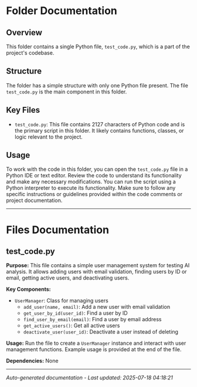 # Folder Documentation

## Overview
This folder contains a single Python file, `test_code.py`, which is a part of the project's codebase.

## Structure
The folder has a simple structure with only one Python file present. The file `test_code.py` is the main component in this folder.

## Key Files
- `test_code.py`: This file contains 2127 characters of Python code and is the primary script in this folder. It likely contains functions, classes, or logic relevant to the project.

## Usage
To work with the code in this folder, you can open the `test_code.py` file in a Python IDE or text editor. Review the code to understand its functionality and make any necessary modifications. You can run the script using a Python interpreter to execute its functionality. Make sure to follow any specific instructions or guidelines provided within the code comments or project documentation.

---

# Files Documentation

## test_code.py

**Purpose:** This file contains a simple user management system for testing AI analysis. It allows adding users with email validation, finding users by ID or email, getting active users, and deactivating users.

**Key Components:**
- `UserManager`: Class for managing users
  - `add_user(name, email)`: Add a new user with email validation
  - `get_user_by_id(user_id)`: Find a user by ID
  - `find_user_by_email(email)`: Find a user by email address
  - `get_active_users()`: Get all active users
  - `deactivate_user(user_id)`: Deactivate a user instead of deleting

**Usage:** Run the file to create a `UserManager` instance and interact with user management functions. Example usage is provided at the end of the file.

**Dependencies:** None

---
*Auto-generated documentation - Last updated: 2025-07-18 04:18:21*
